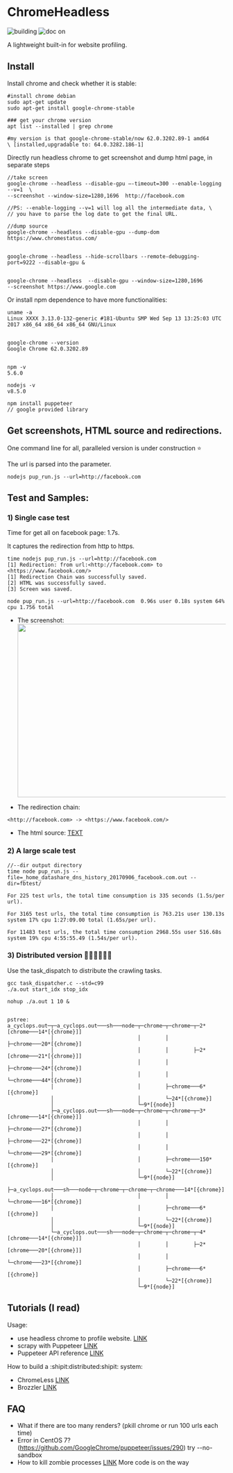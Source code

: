 # ChromeHeadless

<p align="left">
<img src="https://ci.pytorch.org/jenkins/job/pytorch-builds/job/pytorch-win-ws2016-cuda9-cudnn7-py3-trigger/badge/icon" alt="building">

<img src="https://img.shields.io/readthedocs/pip.svg" alt="doc on">
</p>
A lightweight built-in for website profiling.

## Install

Install chrome and check whether it is stable:

```
#install chrome debian
sudo apt-get update
sudo apt-get install google-chrome-stable

### get your chrome version
apt list --installed | grep chrome

#my version is that google-chrome-stable/now 62.0.3202.89-1 amd64
\ [installed,upgradable to: 64.0.3282.186-1]

```

Directly run headless chrome to get screenshot and dump html page, in separate steps

```
//take screen
google-chrome --headless --disable-gpu —-timeout=300 --enable-logging --v=1  \
--screenshot --window-size=1280,1696  http://facebook.com

//PS: --enable-logging --v=1 will log all the intermediate data, \
// you have to parse the log date to get the final URL.

//dump source
google-chrome --headless --disable-gpu --dump-dom https://www.chromestatus.com/


google-chrome --headless --hide-scrollbars --remote-debugging-port=9222 --disable-gpu &


google-chrome --headless  --disable-gpu --window-size=1280,1696
--screenshot https://www.google.com

```

Or install npm dependence to have more functionalities:
```
uname -a
Linux XXXX 3.13.0-132-generic #181-Ubuntu SMP Wed Sep 13 13:25:03 UTC 2017 x86_64 x86_64 x86_64 GNU/Linux


google-chrome --version
Google Chrome 62.0.3202.89


npm -v
5.6.0

nodejs -v
v8.5.0

npm install puppeteer
// google provided library
```

## Get screenshots, HTML source and redirections.

One command line for all, paralleled version is under construction :star:

The url is parsed into the parameter.

```
nodejs pup_run.js --url=http://facebook.com
```

## Test and Samples:

### 1) Single case test

Time for get all on facebook page: 1.7s.

It captures the redirection from http to https.

```
time nodejs pup_run.js --url=http://facebook.com
[1] Redirection: from url:<http://facebook.com> to <https://www.facebook.com/>
[1] Redirection Chain was successfully saved.
[2] HTML was successfully saved.
[3] Screen was saved.

node pup_run.js --url=http://facebook.com  0.96s user 0.18s system 64% cpu 1.756 total
```

- The screenshot: <img src="https://github.com/ririhedou/ChromeHeadless/blob/master/fb/facebook.com.screen.png" width="800" height="400" />


- The redirection chain:

```
<http://facebook.com> -> <https://www.facebook.com/>
```

- The html source: [TEXT](https://github.com/ririhedou/ChromeHeadless/blob/master/fb/facebook.com.source.txt)

### 2) A large scale test

```
//--dir output directory
time node pup_run.js --file=_home_datashare_dns_history_20170906_facebook.com.out --dir=fbtest/

For 225 test urls, the total time consumption is 335 seconds (1.5s/per url).

For 3165 test urls, the total time consumption is 763.21s user 130.13s system 17% cpu 1:27:09.00 total (1.65s/per url).

For 11483 test urls, the total time consumption 2968.55s user 516.68s system 19% cpu 4:55:55.49 (1.54s/per url).

```


### 3) Distributed version :rocket::rocket::rocket::rocket::rocket::rocket:

Use the task_dispatch to distribute the crawling tasks.

```
gcc task_dispatcher.c --std=c99
./a.out start_idx stop_idx

nohup ./a.out 1 10 &


pstree:
a_cyclops.out─┬─a_cyclops.out───sh───node─┬─chrome─┬─chrome─┬─2*[chrome───14*[{chrome}]]
              │                           │        │        ├─chrome───20*[{chrome}]
              │                           │        │        ├─2*[chrome───21*[{chrome}]]
              │                           │        │        ├─chrome───24*[{chrome}]
              │                           │        │        └─chrome───44*[{chrome}]
              │                           │        ├─chrome───6*[{chrome}]
              │                           │        └─24*[{chrome}]
              │                           └─9*[{node}]
              ├─a_cyclops.out───sh───node─┬─chrome─┬─chrome─┬─3*[chrome───14*[{chrome}]]
              │                           │        │        ├─chrome───27*[{chrome}]
              │                           │        │        ├─chrome───22*[{chrome}]
              │                           │        │        └─chrome───29*[{chrome}]
              │                           │        ├─chrome───150*[{chrome}]
              │                           │        └─22*[{chrome}]
              │                           └─9*[{node}]
              ├─a_cyclops.out───sh───node─┬─chrome─┬─chrome─┬─chrome───14*[{chrome}]
              │                           │        │        └─chrome───16*[{chrome}]
              │                           │        ├─chrome───6*[{chrome}]
              │                           │        └─22*[{chrome}]
              │                           └─9*[{node}]
              └─a_cyclops.out───sh───node─┬─chrome─┬─chrome─┬─4*[chrome───14*[{chrome}]]
                                          │        │        ├─2*[chrome───20*[{chrome}]]
                                          │        │        └─chrome───23*[{chrome}]
                                          │        ├─chrome───6*[{chrome}]
                                          │        └─22*[{chrome}]
                                          └─9*[{node}]

```

## Tutorials (I read)

Usage:

- use headless chrome to profile website. [LINK](https://medium.com/@e_mad_ehsan/getting-started-with-puppeteer-and-chrome-headless-for-web-scrapping-6bf5979dee3e)
- scrapy with Puppeteer [LINK](https://codeburst.io/a-guide-to-automating-scraping-the-web-with-javascript-chrome-puppeteer-node-js-b18efb9e9921)
- Puppeteer API reference [LINK](https://github.com/GoogleChrome/puppeteer/blob/v0.10.2/docs/api.md#pageclose)

How to build a :shipit:distributed:shipit: system:

- ChromeLess [LINK](https://github.com/graphcool/chromeless)
- Brozzler [LINK](https://github.com/internetarchive/brozzler)


## FAQ

- What if there are too many renders? (pkill chrome or run 100 urls each time)
- Error in CentOS 7? (https://github.com/GoogleChrome/puppeteer/issues/290)
  try --no-sandbox
- How to kill zombie processes [LINK](https://www.geeksforgeeks.org/zombie-processes-prevention/)
More code is on the way
